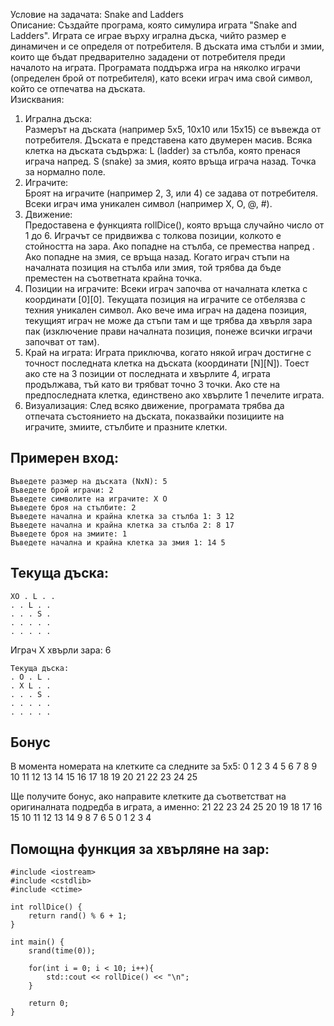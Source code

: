 Условие на задачата: Snake and Ladders			
Описание:
Създайте програма, която симулира играта "Snake and Ladders". Играта се играе върху игрална дъска, чийто размер е динамичен и се определя от потребителя. В дъската има стълби и змии, които ще бъдат предварително зададени от потребителя преди началото на играта. Програмата поддържа игра на няколко играчи (определен брой от потребителя), като всеки играч има свой символ, който се отпечатва на дъската.			
Изисквания:
1. Игрална дъска:			
	Размерът на дъската (например 5x5, 10x10 или 15x15) се въвежда от потребителя.
	Дъската е представена като двумерен масив.
	Всяка клетка на дъската съдържа:
	L (ladder) за стълба, която пренася играча напред.
	S (snake) за змия, която връща играча назад.
	Точка за нормално поле.
2. Играчите:			
	Броят на играчите (например 2, 3, или 4) се задава от потребителя.
	Всеки играч има уникален символ (например X, O, @, #).
3. Движение:			
	Предоставена е функцията rollDice(), която връща случайно число от 1 до 6.
	Играчът се придвижва с толкова позиции, колкото е стойността на зара.
	Ако попадне на стълба, се премества напред . Ако попадне на змия, се връща назад. Когато играч стъпи на началната позиция на стълба или змия, той трябва да бъде преместен на съответната крайна точка.
4. Позиции на играчите:
	Всеки играч започва от началната клетка с координати [0][0].
	Текущата позиция на играчите се отбелязва с техния уникален символ. Ако вече има играч на дадена позиция, текущият играч не може да стъпи там и ще трябва да хвърля зара пак (изключение прави началната позиция, понеже всички играчи започват от там).
5. Край на играта:
	Играта приключва, когато някой играч достигне с точност последната клетка на дъската (координати [N][N]). Тоест ако сте на 3 позиции от последната и хвърлите 4, играта продължава, тъй като ви трябват точно 3 точки. Ако сте на предпоследната клетка, единствено ако хвърлите 1 печелите играта.
6. Визуализация:
	След всяко движение, програмата трябва да отпечата състоянието на дъската, показвайки позициите на играчите, змиите, стълбите и празните клетки.


## Примерен вход:

```
Въведете размер на дъската (NxN): 5  
Въведете брой играчи: 2 
Въведете символите на играчите: X O  
Въведете броя на стълбите: 2  
Въведете начална и крайна клетка за стълба 1: 3 12  
Въведете начална и крайна клетка за стълба 2: 8 17  
Въведете броя на змиите: 1  
Въведете начална и крайна клетка за змия 1: 14 5  
```

## Текуща дъска:  

```
ХО . L . .  
. . L . .  
. . . S .  
. . . . .  
. . . . .  
```

Играч X хвърли зара: 6    

```
Текуща дъска:  
. О . L .  
. Х L . .  
. . . S .  
. . . . .  
. . . . .  
```

## Бонус

В момента номерата на клетките са следните за 5х5:
0 1 2 3 4
5 6 7 8 9
10 11 12 13 14
15 16 17 18 19 20
21 22 23 24 25

Ще получите бонус, ако направите клетките да съответстват на оригиналната подредба в играта, а именно:
21 22 23 24 25
20 19 18 17 16 15
10 11 12 13 14
9 8 7 6 5
0 1 2 3 4


## Помощна функция за хвърляне на зар:

```
#include <iostream>
#include <cstdlib>
#include <ctime>

int rollDice() {
    return rand() % 6 + 1;
}

int main() {
    srand(time(0));

    for(int i = 0; i < 10; i++){
        std::cout << rollDice() << "\n";
    }

    return 0;
}
```
